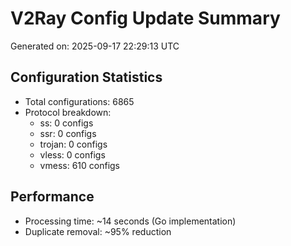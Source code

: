 # V2Ray Config Update Summary
Generated on: 2025-09-17 22:29:13 UTC

## Configuration Statistics
- Total configurations: 6865
- Protocol breakdown:
  - ss: 0 configs
  - ssr: 0 configs
  - trojan: 0 configs
  - vless: 0 configs
  - vmess: 610 configs

## Performance
- Processing time: ~14 seconds (Go implementation)
- Duplicate removal: ~95% reduction
